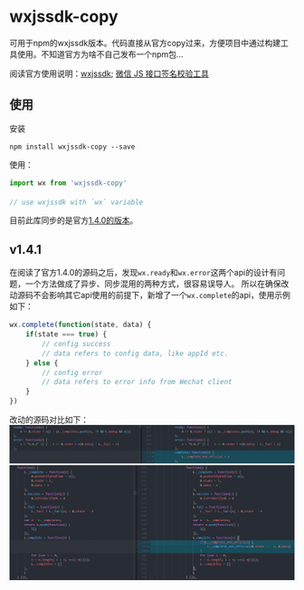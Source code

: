 # wxjssdk-copy
可用于npm的wxjssdk版本。代码直接从官方copy过来，方便项目中通过构建工具使用。不知道官方为啥不自己发布一个npm包...

阅读官方使用说明：[wxjssdk](https://developers.weixin.qq.com/doc/offiaccount/OA_Web_Apps/JS-SDK.html); [微信 JS 接口签名校验工具](https://mp.weixin.qq.com/debug/cgi-bin/sandbox?t=jsapisign)

## 使用
安装
```
npm install wxjssdk-copy --save
```
使用：
```js
import wx from 'wxjssdk-copy'

// use wxjssdk with `wx` variable
```

目前此库同步的是官方[1.4.0的版本](https://res.wx.qq.com/open/js/jweixin-1.4.0.js)。


## v1.4.1
在阅读了官方1.4.0的源码之后，发现`wx.ready`和`wx.error`这两个api的设计有问题，一个方法做成了异步、同步混用的两种方式，很容易误导人。 所以在确保改动源码不会影响其它api使用的前提下，新增了一个`wx.complete`的api，使用示例如下：
```js
wx.complete(function(state, data) {
    if(state === true) {
        // config success
        // data refers to config data, like appId etc.
    } else {
        // config error
        // data refers to error info from Wechat client
    }
})
```

改动的源码对比如下：
![pic](./assets/01.png)
![pic](./assets/02.png)